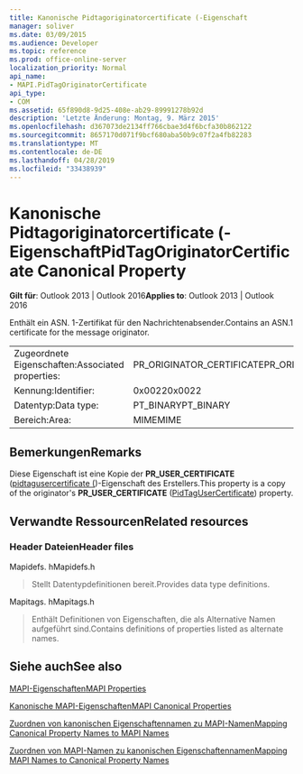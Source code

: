```yaml
---
title: Kanonische Pidtagoriginatorcertificate (-Eigenschaft
manager: soliver
ms.date: 03/09/2015
ms.audience: Developer
ms.topic: reference
ms.prod: office-online-server
localization_priority: Normal
api_name:
- MAPI.PidTagOriginatorCertificate
api_type:
- COM
ms.assetid: 65f890d8-9d25-408e-ab29-89991278b92d
description: 'Letzte Änderung: Montag, 9. März 2015'
ms.openlocfilehash: d367073de2134ff766cbae3d4f6bcfa30b862122
ms.sourcegitcommit: 8657170d071f9bcf680aba50b9c07f2a4fb82283
ms.translationtype: MT
ms.contentlocale: de-DE
ms.lasthandoff: 04/28/2019
ms.locfileid: "33438939"
---
```

# <a name="pidtagoriginatorcertificate-canonical-property"></a><span data-ttu-id="b8c55-103">Kanonische Pidtagoriginatorcertificate (-Eigenschaft</span><span class="sxs-lookup"><span data-stu-id="b8c55-103">PidTagOriginatorCertificate Canonical Property</span></span>

  
  
<span data-ttu-id="b8c55-104">**Gilt für**: Outlook 2013 | Outlook 2016</span><span class="sxs-lookup"><span data-stu-id="b8c55-104">**Applies to**: Outlook 2013 | Outlook 2016</span></span> 
  
<span data-ttu-id="b8c55-105">Enthält ein ASN. 1-Zertifikat für den Nachrichtenabsender.</span><span class="sxs-lookup"><span data-stu-id="b8c55-105">Contains an ASN.1 certificate for the message originator.</span></span>
  
|||
|:-----|:-----|
|<span data-ttu-id="b8c55-106">Zugeordnete Eigenschaften:</span><span class="sxs-lookup"><span data-stu-id="b8c55-106">Associated properties:</span></span>  <br/> |<span data-ttu-id="b8c55-107">PR_ORIGINATOR_CERTIFICATE</span><span class="sxs-lookup"><span data-stu-id="b8c55-107">PR_ORIGINATOR_CERTIFICATE</span></span>  <br/> |
|<span data-ttu-id="b8c55-108">Kennung:</span><span class="sxs-lookup"><span data-stu-id="b8c55-108">Identifier:</span></span>  <br/> |<span data-ttu-id="b8c55-109">0x0022</span><span class="sxs-lookup"><span data-stu-id="b8c55-109">0x0022</span></span>  <br/> |
|<span data-ttu-id="b8c55-110">Datentyp:</span><span class="sxs-lookup"><span data-stu-id="b8c55-110">Data type:</span></span>  <br/> |<span data-ttu-id="b8c55-111">PT_BINARY</span><span class="sxs-lookup"><span data-stu-id="b8c55-111">PT_BINARY</span></span>  <br/> |
|<span data-ttu-id="b8c55-112">Bereich:</span><span class="sxs-lookup"><span data-stu-id="b8c55-112">Area:</span></span>  <br/> |<span data-ttu-id="b8c55-113">MIME</span><span class="sxs-lookup"><span data-stu-id="b8c55-113">MIME</span></span>  <br/> |
   
## <a name="remarks"></a><span data-ttu-id="b8c55-114">Bemerkungen</span><span class="sxs-lookup"><span data-stu-id="b8c55-114">Remarks</span></span>

<span data-ttu-id="b8c55-115">Diese Eigenschaft ist eine Kopie der **PR_USER_CERTIFICATE** ([pidtagusercertificate (](pidtagusercertificate-canonical-property.md))-Eigenschaft des Erstellers.</span><span class="sxs-lookup"><span data-stu-id="b8c55-115">This property is a copy of the originator's **PR_USER_CERTIFICATE** ([PidTagUserCertificate](pidtagusercertificate-canonical-property.md)) property.</span></span>
  
## <a name="related-resources"></a><span data-ttu-id="b8c55-116">Verwandte Ressourcen</span><span class="sxs-lookup"><span data-stu-id="b8c55-116">Related resources</span></span>

### <a name="header-files"></a><span data-ttu-id="b8c55-117">Header Dateien</span><span class="sxs-lookup"><span data-stu-id="b8c55-117">Header files</span></span>

<span data-ttu-id="b8c55-118">Mapidefs. h</span><span class="sxs-lookup"><span data-stu-id="b8c55-118">Mapidefs.h</span></span>
  
> <span data-ttu-id="b8c55-119">Stellt Datentypdefinitionen bereit.</span><span class="sxs-lookup"><span data-stu-id="b8c55-119">Provides data type definitions.</span></span>
    
<span data-ttu-id="b8c55-120">Mapitags. h</span><span class="sxs-lookup"><span data-stu-id="b8c55-120">Mapitags.h</span></span>
  
> <span data-ttu-id="b8c55-121">Enthält Definitionen von Eigenschaften, die als Alternative Namen aufgeführt sind.</span><span class="sxs-lookup"><span data-stu-id="b8c55-121">Contains definitions of properties listed as alternate names.</span></span>
    
## <a name="see-also"></a><span data-ttu-id="b8c55-122">Siehe auch</span><span class="sxs-lookup"><span data-stu-id="b8c55-122">See also</span></span>



[<span data-ttu-id="b8c55-123">MAPI-Eigenschaften</span><span class="sxs-lookup"><span data-stu-id="b8c55-123">MAPI Properties</span></span>](mapi-properties.md)
  
[<span data-ttu-id="b8c55-124">Kanonische MAPI-Eigenschaften</span><span class="sxs-lookup"><span data-stu-id="b8c55-124">MAPI Canonical Properties</span></span>](mapi-canonical-properties.md)
  
[<span data-ttu-id="b8c55-125">Zuordnen von kanonischen Eigenschaftennamen zu MAPI-Namen</span><span class="sxs-lookup"><span data-stu-id="b8c55-125">Mapping Canonical Property Names to MAPI Names</span></span>](mapping-canonical-property-names-to-mapi-names.md)
  
[<span data-ttu-id="b8c55-126">Zuordnen von MAPI-Namen zu kanonischen Eigenschaftennamen</span><span class="sxs-lookup"><span data-stu-id="b8c55-126">Mapping MAPI Names to Canonical Property Names</span></span>](mapping-mapi-names-to-canonical-property-names.md)

